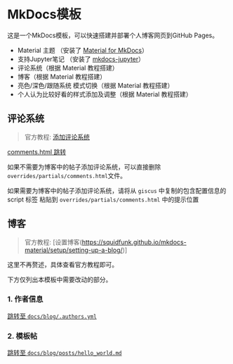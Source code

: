 # MkDocs模板

这是一个MkDocs模板，可以快速搭建并部署个人博客网页到GitHub Pages。

- Material 主题 （安装了 [Material for MkDocs](https://github.com/squidfunk/mkdocs-material)）
- 支持Jupyter笔记 （安装了 [mkdocs-jupyter](https://github.com/danielfrg/mkdocs-jupyter)）
- 评论系统（根据 Material 教程搭建）
- 博客（根据 Material 教程搭建）
- 亮色/深色/跟随系统 模式切换（根据 Material 教程搭建）
- 个人认为比较好看的样式添加及调整（根据 Material 教程搭建）


## 评论系统

> 官方教程:  [添加评论系统](https://squidfunk.github.io/mkdocs-material/setup/adding-a-comment-system/)

[comments.html 跳转](overrides/partials/comments.html)

如果不需要为博客中的帖子添加评论系统，可以直接删除`overrides/partials/comments.html`文件。

如果需要为博客中的帖子添加评论系统，请将从 `giscus` 中复制的包含配置信息的 script 标签 粘贴到 `overrides/partials/comments.html` 中的提示位置


## 博客

> 官方教程: [设置博客(https://squidfunk.github.io/mkdocs-material/setup/setting-up-a-blog/)]

这里不再赘述，具体查看官方教程即可。

下方仅列出本模板中需要改动的部分。

### 1. 作者信息

[跳转至 `docs/blog/.authors.yml` ](docs/blog/.authors.yml)

### 2. 模板帖
[跳转至 `docs/blog/posts/hello_world.md` ](docs/blog/posts/hello_world.md#博客示例贴你好-世界)
